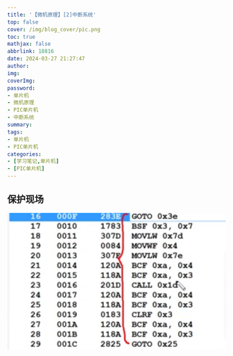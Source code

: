 ```yaml
---
title: '【微机原理】[2]中断系统'
top: false
cover: /img/blog_cover/pic.png
toc: true
mathjax: false
abbrlink: 18816
date: 2024-03-27 21:27:47
author:
img:
coverImg:
password:
- 单片机
- 微机原理
- PIC单片机
- 中断系统
summary:
tags:
- 单片机
- PIC单片机
categories:
- [学习笔记,单片机]
- [PIC单片机]
---
```


## 保护现场

![image-20240327212904491](【微机原理】-2-中断系统/image-20240327212904491.png)
